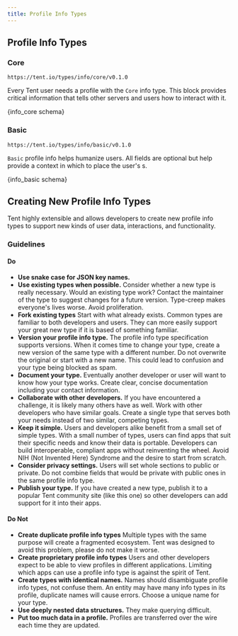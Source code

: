 ```yaml
---
title: Profile Info Types
---
```


## Profile Info Types

### Core

`https://tent.io/types/info/core/v0.1.0`

Every Tent user needs a profile with the `Core` info type. This block provides critical information that tells other servers and users how to interact with it.

{info_core schema}


### Basic

`https://tent.io/types/info/basic/v0.1.0`

`Basic` profile info helps humanize users. All fields are optional but help provide a context in which to place the user's s. 

{info_basic schema}

## Creating New Profile Info Types

Tent highly extensible and allows developers to create new profile info types to support new kinds of user data, interactions, and functionality.

### Guidelines
#### Do

 - **Use snake case for JSON key names.**
 - **Use existing types when possible.** Consider whether a new type is really necessary. Would an existing type work? Contact the maintainer of the type to suggest changes for a future version. Type-creep makes everyone's lives worse. Avoid proliferation.
 - **Fork existing types** Start with what already exists. Common types are familiar to both developers and users. They can more easily support your great new type if it is based of something familiar.
 - **Version your profile info type.** The profile info type specification supports versions. When it comes time to change your type, create a new version of the same type with a different number. Do not overwrite the original or start with a new name. This could lead to confusion and your type being blocked as spam. 
 - **Document your type.** Eventually another developer or user will want to know how your type works. Create clear, concise documentation including your contact information.
 - **Collaborate with other developers.** If you have encountered a challenge, it is likely many others have as well. Work with other developers who have similar goals. Create a single type that serves both your needs instead of two similar, competing types.
 - **Keep it simple.** Users and developers alike benefit from a small set of simple types. With a small number of types, users can find apps that suit their specific needs and know their data is portable. Developers can build interoperable, compliant apps without reinventing the wheel. Avoid NIH (Not Invented Here) Syndrome and the desire to start from scratch.
 - **Consider privacy settings.** Users will set whole sections to public or private. Do not combine fields that would be private with public ones in the same profile info type.
 - **Publish your type.** If you have created a new type, publish it to a popular Tent community site (like this one) so other developers can add support for it into their apps.
 
#### Do Not

 - **Create duplicate profile info types** Multiple types with the same purpose will create a fragmented ecosystem. Tent was designed to avoid this problem, please do not make it worse.
 - **Create proprietary profile info types** Users and other developers expect to be able to view profiles in different applications. Limiting which apps can use a profile info type is against the spirit of Tent.
 - **Create types with identical names.** Names should disambiguate profile info types, not confuse them. An entity may have many info types in its profile, duplicate names will cause errors. Choose a unique name for your type.
 - **Use deeply nested data structures.** They make querying difficult.
 - **Put too much data in a profile.** Profiles are transferred over the wire each time they are updated.